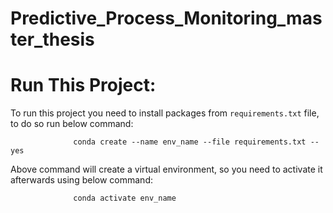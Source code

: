 # Predictive_Process_Monitoring_master_thesis








# Run This Project:
To run this project you need to install packages from `requirements.txt` file, to do so run below command:                             

                  conda create --name env_name --file requirements.txt --yes
                  
Above command will create a virtual environment, so you need to activate it afterwards using below command:

                  conda activate env_name

          


                   


